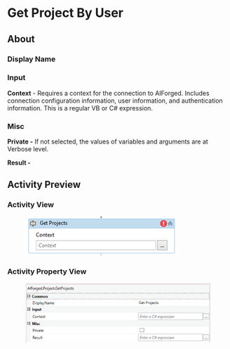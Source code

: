# Get Project By User

## About

### Display Name

### Input

**Context** - Requires a context for the connection to AIForged. Includes connection configuration information, user information, and authentication information. This is a regular VB or C# expression.

### Misc

**Private -** If not selected, the values of variables and arguments are at Verbose level.

**Result -**

## Activity Preview

### Activity View

<figure><img src="../../../assets/image (99) (1).png" alt=""><figcaption></figcaption></figure>

### Activity Property View

<figure><img src="../../../assets/image (28) (4).png" alt=""><figcaption></figcaption></figure>

